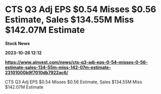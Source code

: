 # CTS Q3 Adj EPS $0.54 Misses $0.56 Estimate, Sales $134.55M Miss $142.07M Estimate
**Stock News**

**2023-10-26 12:12**

**https://www.ainvest.com/news/cts-q3-adj-eps-0-54-misses-0-56-estimate-sales-134-55m-miss-142-07m-estimate-23101000b9f7010db7922ac6/**

CTS Q3 Adj EPS $0.54 Misses $0.56 Estimate, Sales $134.55M Miss $142.07M Estimate